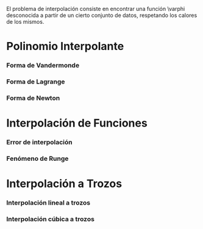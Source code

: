 El problema de interpolación consiste en encontrar una función \varphi desconocida a partir de un cierto conjunto de datos, respetando los calores de los mismos.
# Polinomio Interpolante


### Forma de Vandermonde



### Forma de Lagrange


### Forma de Newton



# Interpolación de Funciones


### Error de interpolación


### Fenómeno de Runge


# Interpolación a Trozos


### Interpolación lineal a trozos


### Interpolación cúbica a trozos



